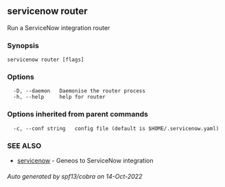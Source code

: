 ## servicenow router

Run a ServiceNow integration router

### Synopsis




```
servicenow router [flags]
```

### Options

```
  -D, --daemon   Daemonise the router process
  -h, --help     help for router
```

### Options inherited from parent commands

```
  -c, --conf string   config file (default is $HOME/.servicenow.yaml)
```

### SEE ALSO

* [servicenow](servicenow.md)	 - Geneos to ServiceNow integration

###### Auto generated by spf13/cobra on 14-Oct-2022
